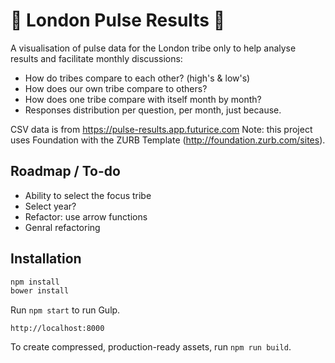 # 🌟 London Pulse Results 🌟

A visualisation of pulse data for the London tribe only to help analyse results and facilitate monthly discussions:

* How do tribes compare to each other? (high's & low's)
* How does our own tribe compare to others?
* How does one tribe compare with itself month by month?
* Responses distribution per question, per month, just because.

CSV data is from https://pulse-results.app.futurice.com
Note: this project uses Foundation with the ZURB Template (http://foundation.zurb.com/sites).

## Roadmap / To-do

* Ability to select the focus tribe
* Select year?
* Refactor: use arrow functions
* Genral refactoring



## Installation

```bash
npm install
bower install
```

Run `npm start` to run Gulp.

```
http://localhost:8000
```

To create compressed, production-ready assets, run `npm run build`.
